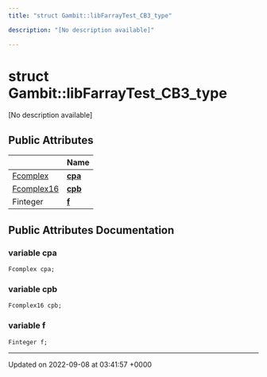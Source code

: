 ```yaml
---
title: "struct Gambit::libFarrayTest_CB3_type"

description: "[No description available]"

---
```


# struct Gambit::libFarrayTest_CB3_type



[No description available]

## Public Attributes

|                | Name           |
| -------------- | -------------- |
| [Fcomplex](/documentation/code/namespaces/namespacegambit/#typedef-fcomplex) | **[cpa](/documentation/code/classes/structgambit_1_1libfarraytest__cb3__type/#variable-cpa)**  |
| [Fcomplex16](/documentation/code/classes/classgambit_1_1fcomplext/) | **[cpb](/documentation/code/classes/structgambit_1_1libfarraytest__cb3__type/#variable-cpb)**  |
| Finteger | **[f](/documentation/code/classes/structgambit_1_1libfarraytest__cb3__type/#variable-f)**  |

## Public Attributes Documentation

### variable cpa

```
Fcomplex cpa;
```


### variable cpb

```
Fcomplex16 cpb;
```


### variable f

```
Finteger f;
```


-------------------------------

Updated on 2022-09-08 at 03:41:57 +0000